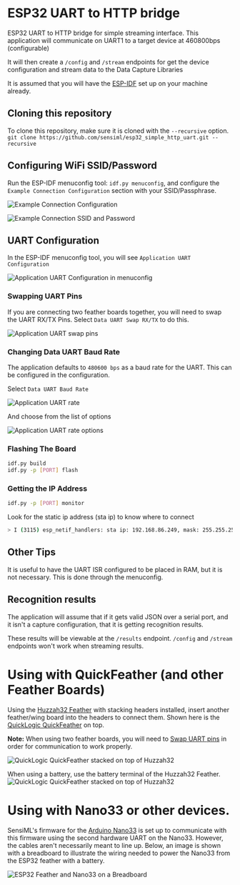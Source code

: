 # ESP32 UART to HTTP bridge

ESP32 UART to HTTP bridge for simple streaming interface. This application will communicate on UART1 to a target device at 460800bps (configurable)

It will then create a `/config` and `/stream` endpoints for get the device configuration and stream data to the Data Capture Libraries

It is assumed that you will have the [ESP-IDF](https://github.com/espressif/esp-idf) set up on your machine already.

## Cloning this repository

To clone this repository, make sure it is cloned with the `--recursive` option. `git clone https://github.com/sensiml/esp32_simple_http_uart.git --recursive`

## Configuring WiFi SSID/Password

Run the ESP-IDF menuconfig tool: `idf.py menuconfig`, and configure the `Example Connection Configuration` section with your SSID/Passphrase.

![Example Connection Configuration](images/example_connection_config.png)

![Example Connection SSID and Password](images/example_connection_ssid_pw.png)

## UART Configuration

In the ESP-IDF menuconfig tool, you will see `Application UART Configuration`

![Application UART Configuration in menuconfig](images/application_uart_configuration.png)

### Swapping UART Pins

If you are connecting two feather boards together, you will need to swap the UART RX/TX Pins. Select `Data UART Swap RX/TX` to do this.

![Application UART swap pins](images/application_uart_swap.png)

### Changing Data UART Baud Rate

The application defaults to `480600 bps` as a baud rate for the UART. This can be configured in the configuration.

Select `Data UART Baud Rate`

![Application UART rate](images/application_uart_rate.png)

And choose from the list of options

![Application UART rate options](images/application_uart_rate_options.png)

### Flashing The Board

```bash
idf.py build
idf.py -p [PORT] flash
```

### Getting the IP Address

```bash
idf.py -p [PORT] monitor
```

Look for the static ip address (sta ip) to know where to connect

```bash
> I (3115) esp_netif_handlers: sta ip: 192.168.86.249, mask: 255.255.255.0, gw: 192.168.86.1
```

## Other Tips

It is useful to have the UART ISR configured to be placed in RAM, but it is not necessary. This is done through the menuconfig.

## Recognition results

The application will assume that if it gets valid JSON over a serial port, and it isn't a capture configuration, that it is getting recognition results.

These results will be viewable at the `/results` endpoint. `/config` and `/stream` endpoints won't work when streaming results.

# Using with QuickFeather (and other Feather Boards)

Using the [Huzzah32 Feather](https://www.adafruit.com/product/3619) with stacking headers installed, insert another feather/wing board into the headers to connect them. Shown here is the [QuickLogic QuickFeather](https://www.quicklogic.com/products/eos-s3/quickfeather-development-kit/) on top.

**Note:** When using two feather boards, you will need to [Swap UART pins](#Swapping-UART-Pins) in order for communication to work properly.

![QuickLogic QuickFeather stacked on top of Huzzah32](images/qf_esp32_stack.png)

When using a battery, use the battery terminal of the Huzzah32 Feather.
![QuickLogic QuickFeather stacked on top of Huzzah32](images/qf_esp32_stack_battery.png)

# Using with Nano33 or other devices.

SensiML's firmware for the [Arduino Nano33](https://github.com/sensiml/nano33_data_capture) is set up to communicate with this firmware using the second hardware UART on the Nano33. However, the cables aren't necessarily meant to line up. Below, an image is shown with a breadboard to illustrate the wiring needed to power the Nano33 from the ESP32 feather with a battery.

![ESP32 Feather and Nano33 on a Breadboard](images/esp32_nano33_breadboard.jpg)
